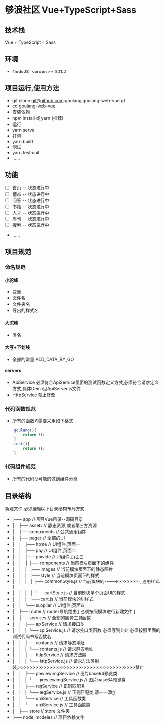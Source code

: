 # 够浪社区 Vue+TypeScript+Sass
## 技术栈 
Vue + TypeScript + Sass
## 环境
* NodeJS -version  >= 8.11.2
## 项目运行,使用方法
* git clone git@github.com:goulang/goulang-web-vue.git
* cd goulang-web-vue
* 安装依赖
* npm install  或 yarn (推荐)
* 运行
* yarn serve  
* 打包
* yarn build 
* 测试
* yarn test:unit
* ...... 
## 功能
- [ ] 首页 -- 状态进行中
- [ ] 槽点 -- 状态进行中
- [ ] 问答 -- 状态进行中
- [ ] 书籍 -- 状态进行中
- [ ] 人才 -- 状态进行中
- [ ] 周刊 -- 状态进行中
- [ ] 搜索 -- 状态进行中
- ......
## 项目规范
### 命名规范
#### 小驼峰
* 变量
* 文件名
* 文件夹名
* 导出的样式名

#### 大驼峰
* 类名

#### 大写+下划线      
* 全部的常量      ADD_DATA_BY_GO

#### servers
* ApiService 必须符合ApiService里面的测试函数定义方式,必须符合请求定义方式,具体Demo见ApiServer.js文件
* HttpService 禁止修改

### 代码函数规范
* 所有的函数均需要采用如下格式
```javascript
    goulang(){
        return ();
    }
    test(){
        return ();
    }
```
### 代码组件规范
* 所有的代码尽可能的做到组件分离
## 目录结构
新建文件,必须遵循以下目录结构布局方式    
- ├── app                                        // 项目Vue目录--源码目录      
- │   ├── assets                                 // 静态资源,或者第三方资源         
- │   ├── components                             // 公共通用组件 
- │   ├── pages                                  // 全部的UI
- │   │   ├── home                               // UI组件,页面一 
- │   │   ├── pay                                // UI组件,页面二      
- │   │   ├── provide                            // UI组件,页面三
- │   │   │   ├── components                     // 当前模块页面下的组件
- │   │   │   ├── images                         // 当前模块页面下的静态图片
- │   │   │   ├── style                          // 当前模块页面下的样式
- │   │   │   │   ├── commonStyle.js             // 当前模块的---->>>>>>>> [ 通用样式 ]
- │   │   │   │   └── cartStyle.js               // 当前模块单个页面UI的样式 
- │   │   │   └── cart.js                        // 当前模块的UI样式
- │   │   └── supplier                           // UI组件,页面四          
- │   ├── router                                 // router导航路由,[ 必须按照模块进行新建文件 ]     
- │   ├── services                               // 全部的服务工具函数
- │   │   ├── apiService                         // 请求接口类
- │   │   │   └── apiService.js                  // 请求接口类函数,必须写到此处,必须按照里面的测试代码书写函数名     
- │   │   ├── contants                           // 请求静态地址
- │   │   │   └── contants.js                    // 请求静态地址        
- │   │   ├── httpService                        // 请求方法类
- │   │   │   └── httpService.js                 // 请求方法类封装,>>>>>>>>>>>>>>>>>>>>>>>>>>>>>>>>>>>>>>>>>禁止
- │   │   ├── previewimgService                  // 图片base64预览类
- │   │   │   └── previewimgService.js           // 图片base64预览类
- │   │   ├── regService                         // 正则匹配类
- │   │   │   └── regService.js                  // 正则匹配类,请一一添加
- │   │   └── untiService                        // 工具函数类
- │   │       └── untiService.js                 // 工具函数类    
- │   ├── store                                  // store 文件夹                 
- ├── node_modeles                               // 项目依赖文件
```


